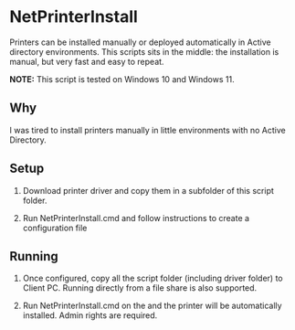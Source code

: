 # NetPrinterInstall

Printers can be installed manually or deployed automatically in Active directory environments. This scripts sits in the middle: the installation is manual, but very fast and easy to repeat.

**NOTE:** This script is tested on Windows 10 and Windows 11.

## Why

I was tired to install printers manually in little environments with no Active Directory.

## Setup

1. Download printer driver and copy them in a subfolder of this script folder.

2. Run NetPrinterInstall.cmd and follow instructions to create a configuration file

## Running

1. Once configured, copy all the script folder (including driver folder) to Client PC. Running directly from a file share is also supported.

2. Run NetPrinterInstall.cmd on the and the printer will be automatically installed. Admin rights are required.

